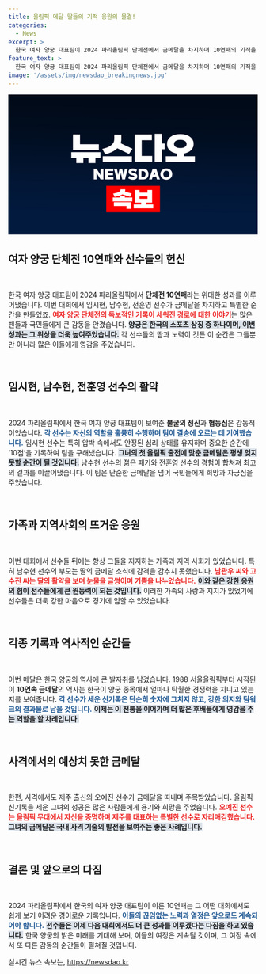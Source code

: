```yaml
---
title: 올림픽 메달 딸들의 기적 응원의 물결!
categories:
  - News
excerpt: >
  한국 여자 양궁 대표팀이 2024 파리올림픽 단체전에서 금메달을 차지하며 10연패의 기적을 이루었습니다. 막내 남수현 선수의 활약과 가족들의 응원이 감동을 더하며, 대한민국의 자부심을 확인한 순간이었습니다!
feature_text: >
  한국 여자 양궁 대표팀이 2024 파리올림픽 단체전에서 금메달을 차지하며 10연패의 기적을 이루었습니다. 막내 남수현 선수의 활약과 가족들의 응원이 감동을 더하며, 대한민국의 자부심을 확인한 순간이었습니다!
image: '/assets/img/newsdao_breakingnews.jpg'
---
```


<p><img src="/assets/img/newsdao_breakingnews.jpg" alt="pcversion 속보" /></p>

<h2 data-ke-size="size26">여자 양궁 단체전 10연패와 선수들의 헌신</h2>

<p data-ke-size="size16">&nbsp;</p>

<p>한국 여자 양궁 대표팀이 2024 파리올림픽에서 <b>단체전 10연패</b>라는 위대한 성과를 이루어냈습니다. 이번 대회에서 임시현, 남수현, 전훈영 선수가 금메달을 차지하고 특별한 순간을 만들었죠. <b><span style="color: #ee2323;">여자 양궁 단체전의 독보적인 기록이 세워진 경로에 대한 이야기</span></b>는 많은 팬들과 국민들에게 큰 감동을 안겼습니다. <b><span style="background-color: #21538527;">양궁은 한국의 스포츠 상징 중 하나이며, 이번 성과는 그 위상을 더욱 높여주었습니다.</span></b> 각 선수들의 땀과 노력이 깃든 이 순간은 그들뿐만 아니라 많은 이들에게 영감을 주었습니다. </p>

<p data-ke-size="size16">&nbsp;</p>

<h2 data-ke-size="size26">임시현, 남수현, 전훈영 선수의 활약</h2>

<p data-ke-size="size16">&nbsp;</p>

<p>2024 파리올림픽에서 한국 여자 양궁 대표팀이 보여준 <b>불굴의 정신</b>과 <b>협동심</b>은 감동적이었습니다. <b><span style="color: #1a5490;">각 선수는 자신의 역할을 훌륭히 수행하며 팀이 결승에 오르는 데 기여했습니다.</span></b> 임시현 선수는 특히 압박 속에서도 안정된 심리 상태를 유지하며 중요한 순간에 ‘10점’을 기록하여 팀을 구해냈습니다. <b><span style="background-color: #21538527;">그녀의 첫 올림픽 출전에 맞춘 금메달은 평생 잊지 못할 순간이 될 것입니다.</span></b> 남수현 선수의 젊은 패기와 전훈영 선수의 경험이 합쳐져 최고의 결과를 이끌어냈습니다. 이 팀은 단순한 금메달을 넘어 국민들에게 희망과 자긍심을 주었습니다.</p>

<p data-ke-size="size16">&nbsp;</p>

<h2 data-ke-size="size26">가족과 지역사회의 뜨거운 응원</h2>

<p data-ke-size="size16">&nbsp;</p>

<p>이번 대회에서 선수들 뒤에는 항상 그들을 지지하는 가족과 지역 사회가 있었습니다. 특히 남수현 선수의 부모는 딸의 금메달 소식에 감격을 감추지 못했습니다. <b><span style="color: #ee2323;">남관우 씨와 고수진 씨는 딸의 활약을 보며 눈물을 글썽이며 기쁨을 나누었습니다.</span></b> <b><span style="background-color: #21538527;">이와 같은 강한 응원의 힘이 선수들에게 큰 원동력이 되는 것입니다.</span></b> 이러한 가족의 사랑과 지지가 있었기에 선수들은 더욱 강한 마음으로 경기에 임할 수 있었습니다.</p>

<p data-ke-size="size16">&nbsp;</p>

<h2 data-ke-size="size26">각종 기록과 역사적인 순간들</h2>

<p data-ke-size="size16">&nbsp;</p>

<p>이번 메달은 한국 양궁의 역사에 큰 발자취를 남겼습니다. 1988 서울올림픽부터 시작된 이 <b>10연속 금메달</b>의 역사는 한국이 양궁 종목에서 얼마나 탁월한 경쟁력을 지니고 있는지를 보여줍니다. <b><span style="color: #1a5490;">각 선수가 세운 신기록은 단순히 숫자에 그치지 않고, 강한 의지와 팀워크의 결과물로 남을 것입니다.</span></b> <b><span style="background-color: #21538527;">이제는 이 전통을 이어가며 더 많은 후배들에게 영감을 주는 역할을 할 차례입니다.</span></b> </p>

<p data-ke-size="size16">&nbsp;</p>

<h2 data-ke-size="size26">사격에서의 예상치 못한 금메달</h2>

<p data-ke-size="size16">&nbsp;</p>

<p>한편, 사격에서도 제주 출신의 오예진 선수가 금메달을 따내며 주목받았습니다. 올림픽 신기록을 세운 그녀의 성공은 많은 사람들에게 용기와 희망을 주었습니다. <b><span style="color: #ee2323;">오예진 선수는 올림픽 무대에서 자신을 증명하며 제주를 대표하는 특별한 선수로 자리매김했습니다.</span></b> <b><span style="background-color: #21538527;">그녀의 금메달은 국내 사격 기술의 발전을 보여주는 좋은 사례입니다.</span></b> </p>

<p data-ke-size="size16">&nbsp;</p>

<h2 data-ke-size="size26">결론 및 앞으로의 다짐</h2>

<p data-ke-size="size16">&nbsp;</p>

<p>2024 파리올림픽에서 한국의 여자 양궁 대표팀이 이룬 10연패는 그 어떤 대회에서도 쉽게 보기 어려운 경이로운 기록입니다. <b><span style="color: #1a5490;">이들의 끊임없는 노력과 열정은 앞으로도 계속되어야 합니다.</span></b> <b><span style="background-color: #21538527;">선수들은 이제 다음 대회에서도 더 큰 성과를 이루겠다는 다짐을 하고 있습니다.</span></b> 한국 양궁의 밝은 미래를 기대해 보며, 이들의 여정은 계속될 것이며, 그 여정 속에서 또 다른 감동의 순간들이 펼쳐질 것입니다.</p>
실시간 뉴스 속보는, <a href="https://newsdao.kr" rel="dofollow">https://newsdao.kr</a>


